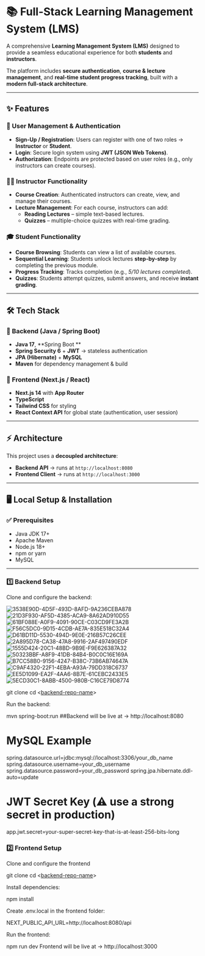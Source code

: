# 📚 Full-Stack Learning Management System (LMS)

A comprehensive **Learning Management System (LMS)** designed to provide a seamless educational experience for both **students** and **instructors**.  

The platform includes **secure authentication**, **course & lecture management**, and **real-time student progress tracking**, built with a **modern full-stack architecture**.

---

## ✨ Features

### 👤 User Management & Authentication
- **Sign-Up / Registration**: Users can register with one of two roles → **Instructor** or **Student**.  
- **Login**: Secure login system using **JWT (JSON Web Tokens)**.  
- **Authorization**: Endpoints are protected based on user roles (e.g., only instructors can create courses).  

### 👨‍🏫 Instructor Functionality
- **Course Creation**: Authenticated instructors can create, view, and manage their courses.  
- **Lecture Management**: For each course, instructors can add:  
  - **Reading Lectures** – simple text-based lectures.  
  - **Quizzes** – multiple-choice quizzes with real-time grading.  

### 🎓 Student Functionality
- **Course Browsing**: Students can view a list of available courses.  
- **Sequential Learning**: Students unlock lectures **step-by-step** by completing the previous module.  
- **Progress Tracking**: Tracks completion (e.g., *5/10 lectures completed*).  
- **Quizzes**: Students attempt quizzes, submit answers, and receive **instant grading**.  

---

## 🛠 Tech Stack

### 🔹 Backend (Java / Spring Boot)
- **Java 17**, **Spring Boot **  
- **Spring Security 6** + **JWT** → stateless authentication  
- **JPA (Hibernate)** + **MySQL**  
- **Maven** for dependency management & build  

### 🔹 Frontend (Next.js / React)
- **Next.js 14** with **App Router**  
- **TypeScript**  
- **Tailwind CSS** for styling  
- **React Context API** for global state (authentication, user session)  

---

## ⚡ Architecture

This project uses a **decoupled architecture**:  
- **Backend API** → runs at `http://localhost:8080`  
- **Frontend Client** → runs at `http://localhost:3000`  

---

## 🖥️ Local Setup & Installation

### ✅ Prerequisites
- Java JDK 17+  
- Apache Maven  
- Node.js 18+  
- npm or yarn  
- MySQL 

---

### 1️⃣ Backend Setup
Clone and configure the backend:


![3538E90D-4D5F-493D-8AFD-9A236CEBA878](https://github.com/user-attachments/assets/b2234de8-2747-41bb-9f24-8f8b688568d7)
![21D3F930-AF5D-4385-ACA9-8A62AD910D55](https://github.com/user-attachments/assets/beeeb0e0-61d1-4aea-9c56-e6af5aadc8dc)
![61BF088E-A0F9-4091-90CE-C03CD9FE3A2B](https://github.com/user-attachments/assets/bc8ca7f0-4804-45b2-baa4-1ea2bd6aea29)
![F56C5DC0-9D15-4CDB-AE7A-835E518C32A4](https://github.com/user-attachments/assets/ad780a88-e88d-461b-affb-c7ac5b2f29f3)
![D61BD11D-5530-494D-9E0E-216B57C26CEE](https://github.com/user-attachments/assets/116ce296-e911-48c4-a840-089382b65d09)
![2A895D78-CA38-47A8-9916-2AF497490EDF](https://github.com/user-attachments/assets/36af7fa2-c78c-4508-a556-251bee15ecfb)
![1555D424-20C1-48BD-9B9E-F9E626387A32](https://github.com/user-attachments/assets/366a3a70-f841-4971-bc68-da56f542a5d4)
![50323BBF-A8F9-41DB-84B4-B0C0C16E169A](https://github.com/user-attachments/assets/e1448080-f6b2-4807-b736-05720bdf1634)
![B7CC58B0-9156-4247-B38C-73B6AB74647A](https://github.com/user-attachments/assets/10c2542d-4983-4439-bbbd-9f4c19d223e1)
![C9AF4320-22F1-4EBA-A93A-79DD318C6737](https://github.com/user-attachments/assets/e57ffc6c-4c35-4fdc-925b-672bf0b4e541)
![EE5D1099-EA2F-4AA6-8B7E-61CEBC2433E5](https://github.com/user-attachments/assets/7af9e6dd-ab4b-4b89-850d-182df53c14e5)
![5ECD30C1-8ABB-4500-980B-C16CE79D8774](https://github.com/user-attachments/assets/4030cfd6-06bc-404a-8e2d-0015123637a8)


git clone [<your-backend-repo-url>](https://github.com/Piyanshu129/lms/Backend)
cd <[backend-repo-name](https://github.com/Piyanshu129/lms)>

Run the backend:

mvn spring-boot:run
##Backend will be live at → http://localhost:8080

# MySQL Example
spring.datasource.url=jdbc:mysql://localhost:3306/your_db_name
spring.datasource.username=your_db_username
spring.datasource.password=your_db_password
spring.jpa.hibernate.ddl-auto=update

# JWT Secret Key (⚠️ use a strong secret in production)
app.jwt.secret=your-super-secret-key-that-is-at-least-256-bits-long

### 2️⃣ Frontend Setup

Clone and configure the frontend

git clone [<your-backend-repo-url>](https://github.com/Piyanshu129/lms/Frontend)
cd <[backend-repo-name](https://github.com/Piyanshu129/lms/Frontend)>



Install dependencies:

npm install



Create .env.local in the frontend folder:

NEXT_PUBLIC_API_URL=http://localhost:8080/api




Run the frontend:

npm run dev
Frontend will be live at → http://localhost:3000
